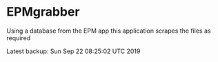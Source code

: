 # EPMgrabber
Using a database from the EPM app this application scrapes the files as required


Latest backup: Sun Sep 22 08:25:02 UTC 2019
